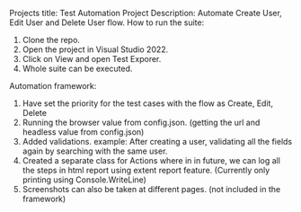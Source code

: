 Projects title: Test Automation
Project Description: Automate Create User, Edit User and Delete User flow.
How to run the suite:
1. Clone the repo.
2. Open the project in Visual Studio 2022.
3. Click on View and open Test Exporer.
4. Whole suite can be executed.

Automation framework:
1. Have set the priority for the test cases with the flow as Create, Edit, Delete
2. Running the browser value from config.json. (getting the url and headless value from config.json)
3. Added validations. example: After creating a user, validating all the fields again by searching with the same user.
4. Created a separate class for Actions where in in future, we can log all the steps in html report using extent report feature. (Currently only printing using Console.WriteLine)
5. Screenshots can also be taken at different pages. (not included in the framework)
   
